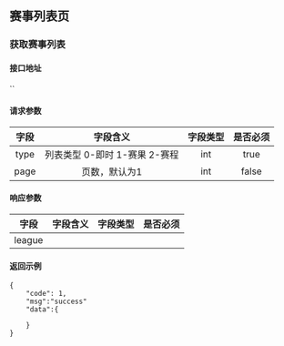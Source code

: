 ## 赛事列表页

### 获取赛事列表

#### 接口地址

``

#### 请求参数

| 字段 | 字段含义 | 字段类型 | 是否必须 |
|:----:|:----:|:----:|:----:|
| type | 列表类型 0-即时 1-赛果 2-赛程 | int | true |
| page | 页数，默认为1 | int | false |

#### 响应参数

| 字段 | 字段含义 | 字段类型 | 是否必须 |
|:----:|:----:|:----:|:----:|
| league

#### 返回示例
````
{
    "code": 1,
    "msg":"success"
    "data":{

    }
}
````